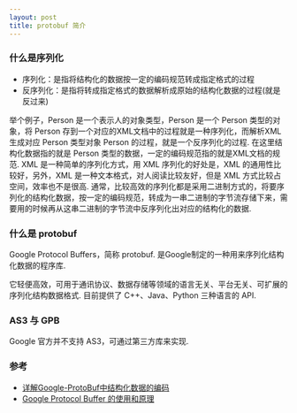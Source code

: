 ```yaml
---
layout: post
title: protobuf 简介
---
```


### 什么是序列化

* 序列化：是指将结构化的数据按一定的编码规范转成指定格式的过程
* 反序列化：是指将转成指定格式的数据解析成原始的结构化数据的过程(就是反过来)

举个例子，Person 是一个表示人的对象类型，Person 是一个 Person 类型的对象，将 Person 存到一个对应的XML文档中的过程就是一种序列化，而解析XML生成对应 Person 类型对象 Person 的过程，就是一个反序列化的过程. 在这里结构化数据指的就是 Person 类型的数据，一定的编码规范指的就是XML文档的规范. XML 是一种简单的序列化方式，用 XML 序列化的好处是，XML 的通用性比较好，另外，XML 是一种文本格式，对人阅读比较友好，但是 XML 方式比较占空间，效率也不是很高. 通常，比较高效的序列化都是采用二进制方式的，将要序列化的结构化数据，按一定的编码规范，转成为一串二进制的字节流存储下来，需要用的时候再从这串二进制的字节流中反序列化出对应的结构化的数据.


### 什么是 protobuf

Google Protocol Buffers，简称 protobuf. 是Google制定的一种用来序列化结构化数据的程序库.

它轻便高效，可用于通讯协议、数据存储等领域的语言无关、平台无关、可扩展的序列化结构数据格式. 目前提供了 C++、Java、Python 三种语言的 API.


### AS3 与 GPB

Google 官方并不支持 AS3，可通过第三方库来实现.


### 参考

* [详解Google-ProtoBuf中结构化数据的编码](http://www.wuzesheng.com/?p=1258)
* [Google Protocol Buffer 的使用和原理](http://www.ibm.com/developerworks/cn/linux/l-cn-gpb/)
